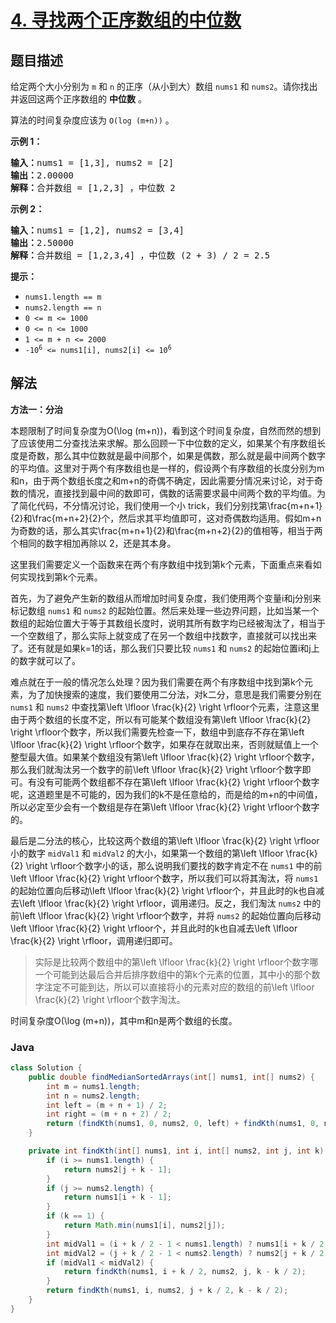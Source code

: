 # [4. 寻找两个正序数组的中位数](https://leetcode.cn/problems/median-of-two-sorted-arrays)

## 题目描述

<p>给定两个大小分别为 <code>m</code> 和 <code>n</code> 的正序（从小到大）数组&nbsp;<code>nums1</code> 和&nbsp;<code>nums2</code>。请你找出并返回这两个正序数组的 <strong>中位数</strong> 。</p>

<p>算法的时间复杂度应该为 <code>O(log (m+n))</code> 。</p>

<p><strong>示例 1：</strong></p>

<pre>
<strong>输入：</strong>nums1 = [1,3], nums2 = [2]
<strong>输出：</strong>2.00000
<strong>解释：</strong>合并数组 = [1,2,3] ，中位数 2
</pre>

<p><strong>示例 2：</strong></p>

<pre>
<strong>输入：</strong>nums1 = [1,2], nums2 = [3,4]
<strong>输出：</strong>2.50000
<strong>解释：</strong>合并数组 = [1,2,3,4] ，中位数 (2 + 3) / 2 = 2.5
</pre>

<p><strong>提示：</strong></p>

<ul>
	<li><code>nums1.length == m</code></li>
	<li><code>nums2.length == n</code></li>
	<li><code>0 &lt;= m &lt;= 1000</code></li>
	<li><code>0 &lt;= n &lt;= 1000</code></li>
	<li><code>1 &lt;= m + n &lt;= 2000</code></li>
	<li><code>-10<sup>6</sup> &lt;= nums1[i], nums2[i] &lt;= 10<sup>6</sup></code></li>
</ul>

## 解法

**方法一：分治**

本题限制了时间复杂度为O(\log (m+n))，看到这个时间复杂度，自然而然的想到了应该使用二分查找法来求解。那么回顾一下中位数的定义，如果某个有序数组长度是奇数，那么其中位数就是最中间那个，如果是偶数，那么就是最中间两个数字的平均值。这里对于两个有序数组也是一样的，假设两个有序数组的长度分别为m和n，由于两个数组长度之和m+n的奇偶不确定，因此需要分情况来讨论，对于奇数的情况，直接找到最中间的数即可，偶数的话需要求最中间两个数的平均值。为了简化代码，不分情况讨论，我们使用一个小 trick，我们分别找第\frac{m+n+1}{2}和\frac{m+n+2}{2}个，然后求其平均值即可，这对奇偶数均适用。假如m+n为奇数的话，那么其实\frac{m+n+1}{2}和\frac{m+n+2}{2}的值相等，相当于两个相同的数字相加再除以 2，还是其本身。

这里我们需要定义一个函数来在两个有序数组中找到第k个元素，下面重点来看如何实现找到第k个元素。

首先，为了避免产生新的数组从而增加时间复杂度，我们使用两个变量i和j分别来标记数组 `nums1` 和 `nums2` 的起始位置。然后来处理一些边界问题，比如当某一个数组的起始位置大于等于其数组长度时，说明其所有数字均已经被淘汰了，相当于一个空数组了，那么实际上就变成了在另一个数组中找数字，直接就可以找出来了。还有就是如果k=1的话，那么我们只要比较 `nums1` 和 `nums2` 的起始位置i和j上的数字就可以了。

难点就在于一般的情况怎么处理？因为我们需要在两个有序数组中找到第k个元素，为了加快搜索的速度，我们要使用二分法，对k二分，意思是我们需要分别在 `nums1` 和 `nums2` 中查找第\left \lfloor \frac{k}{2} \right \rfloor个元素，注意这里由于两个数组的长度不定，所以有可能某个数组没有第\left \lfloor \frac{k}{2} \right \rfloor个数字，所以我们需要先检查一下，数组中到底存不存在第\left \lfloor \frac{k}{2} \right \rfloor个数字，如果存在就取出来，否则就赋值上一个整型最大值。如果某个数组没有第\left \lfloor \frac{k}{2} \right \rfloor个数字，那么我们就淘汰另一个数字的前\left \lfloor \frac{k}{2} \right \rfloor个数字即可。有没有可能两个数组都不存在第\left \lfloor \frac{k}{2} \right \rfloor个数字呢，这道题里是不可能的，因为我们的k不是任意给的，而是给的m+n的中间值，所以必定至少会有一个数组是存在第\left \lfloor \frac{k}{2} \right \rfloor个数字的。

最后是二分法的核心，比较这两个数组的第\left \lfloor \frac{k}{2} \right \rfloor小的数字 `midVal1` 和 `midVal2` 的大小，如果第一个数组的第\left \lfloor \frac{k}{2} \right \rfloor个数字小的话，那么说明我们要找的数字肯定不在 `nums1` 中的前\left \lfloor \frac{k}{2} \right \rfloor个数字，所以我们可以将其淘汰，将 `nums1` 的起始位置向后移动\left \lfloor \frac{k}{2} \right \rfloor个，并且此时的k也自减去\left \lfloor \frac{k}{2} \right \rfloor，调用递归。反之，我们淘汰 `nums2` 中的前\left \lfloor \frac{k}{2} \right \rfloor个数字，并将 `nums2` 的起始位置向后移动\left \lfloor \frac{k}{2} \right \rfloor个，并且此时的k也自减去\left \lfloor \frac{k}{2} \right \rfloor，调用递归即可。

> 实际是比较两个数组中的第\left \lfloor \frac{k}{2} \right \rfloor个数字哪一个可能到达最后合并后排序数组中的第k个元素的位置，其中小的那个数字注定不可能到达，所以可以直接将小的元素对应的数组的前\left \lfloor \frac{k}{2} \right \rfloor个数字淘汰。

时间复杂度O(\log (m+n))，其中m和n是两个数组的长度。

### **Java**

```java
class Solution {
    public double findMedianSortedArrays(int[] nums1, int[] nums2) {
        int m = nums1.length;
        int n = nums2.length;
        int left = (m + n + 1) / 2;
        int right = (m + n + 2) / 2;
        return (findKth(nums1, 0, nums2, 0, left) + findKth(nums1, 0, nums2, 0, right)) / 2.0;
    }

    private int findKth(int[] nums1, int i, int[] nums2, int j, int k) {
        if (i >= nums1.length) {
            return nums2[j + k - 1];
        }
        if (j >= nums2.length) {
            return nums1[i + k - 1];
        }
        if (k == 1) {
            return Math.min(nums1[i], nums2[j]);
        }
        int midVal1 = (i + k / 2 - 1 < nums1.length) ? nums1[i + k / 2 - 1] : Integer.MAX_VALUE;
        int midVal2 = (j + k / 2 - 1 < nums2.length) ? nums2[j + k / 2 - 1] : Integer.MAX_VALUE;
        if (midVal1 < midVal2) {
            return findKth(nums1, i + k / 2, nums2, j, k - k / 2);
        }
        return findKth(nums1, i, nums2, j + k / 2, k - k / 2);
    }
}
```
